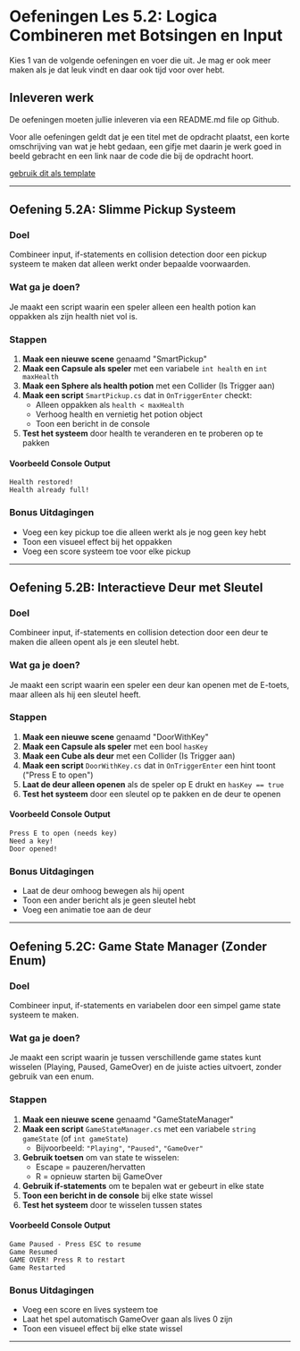 # Oefeningen Les 5.2: Logica Combineren met Botsingen en Input

Kies 1 van de volgende oefeningen en voer die uit. Je mag er ook meer maken als je dat leuk vindt en daar ook tijd voor over hebt.

## Inleveren werk

De oefeningen moeten jullie inleveren via een README.md file op Github.

Voor alle oefeningen geldt dat je een titel met de opdracht plaatst, een korte omschrijving van wat je hebt gedaan, een gifje met daarin je werk goed in beeld gebracht en een link naar de code die bij de opdracht hoort.

[gebruik dit als template](../README.md#voorbeeld-readme-opdracht-format)

---

## Oefening 5.2A: Slimme Pickup Systeem

### Doel

Combineer input, if-statements en collision detection door een pickup systeem te maken dat alleen werkt onder bepaalde voorwaarden.

### Wat ga je doen?

Je maakt een script waarin een speler alleen een health potion kan oppakken als zijn health niet vol is.

### Stappen

1. **Maak een nieuwe scene** genaamd "SmartPickup"
2. **Maak een Capsule als speler** met een variabele `int health` en `int maxHealth`
3. **Maak een Sphere als health potion** met een Collider (Is Trigger aan)
4. **Maak een script** `SmartPickup.cs` dat in `OnTriggerEnter` checkt:
   - Alleen oppakken als `health < maxHealth`
   - Verhoog health en vernietig het potion object
   - Toon een bericht in de console
5. **Test het systeem** door health te veranderen en te proberen op te pakken

#### Voorbeeld Console Output

```
Health restored!
Health already full!
```

### Bonus Uitdagingen

- Voeg een key pickup toe die alleen werkt als je nog geen key hebt
- Toon een visueel effect bij het oppakken
- Voeg een score systeem toe voor elke pickup

---

## Oefening 5.2B: Interactieve Deur met Sleutel

### Doel

Combineer input, if-statements en collision detection door een deur te maken die alleen opent als je een sleutel hebt.

### Wat ga je doen?

Je maakt een script waarin een speler een deur kan openen met de E-toets, maar alleen als hij een sleutel heeft.

### Stappen

1. **Maak een nieuwe scene** genaamd "DoorWithKey"
2. **Maak een Capsule als speler** met een bool `hasKey`
3. **Maak een Cube als deur** met een Collider (Is Trigger aan)
4. **Maak een script** `DoorWithKey.cs` dat in `OnTriggerEnter` een hint toont ("Press E to open")
5. **Laat de deur alleen openen** als de speler op E drukt en `hasKey == true`
6. **Test het systeem** door een sleutel op te pakken en de deur te openen

#### Voorbeeld Console Output

```
Press E to open (needs key)
Need a key!
Door opened!
```

### Bonus Uitdagingen

- Laat de deur omhoog bewegen als hij opent
- Toon een ander bericht als je geen sleutel hebt
- Voeg een animatie toe aan de deur

---

## Oefening 5.2C: Game State Manager (Zonder Enum)

### Doel

Combineer input, if-statements en variabelen door een simpel game state systeem te maken.

### Wat ga je doen?

Je maakt een script waarin je tussen verschillende game states kunt wisselen (Playing, Paused, GameOver) en de juiste acties uitvoert, zonder gebruik van een enum.

### Stappen

1. **Maak een nieuwe scene** genaamd "GameStateManager"
2. **Maak een script** `GameStateManager.cs` met een variabele `string gameState` (of `int gameState`)
   - Bijvoorbeeld: `"Playing"`, `"Paused"`, `"GameOver"`
3. **Gebruik toetsen** om van state te wisselen:
   - Escape = pauzeren/hervatten
   - R = opnieuw starten bij GameOver
4. **Gebruik if-statements** om te bepalen wat er gebeurt in elke state
5. **Toon een bericht in de console** bij elke state wissel
6. **Test het systeem** door te wisselen tussen states

#### Voorbeeld Console Output

```
Game Paused - Press ESC to resume
Game Resumed
GAME OVER! Press R to restart
Game Restarted
```

### Bonus Uitdagingen

- Voeg een score en lives systeem toe
- Laat het spel automatisch GameOver gaan als lives 0 zijn
- Toon een visueel effect bij elke state wissel

---
